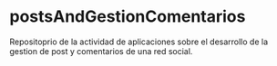 # postsAndGestionComentarios
Repositoprio de la actividad de aplicaciones sobre el desarrollo de la gestion de post y comentarios de una red social.
